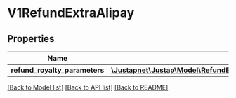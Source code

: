 # V1RefundExtraAlipay

## Properties
Name | Type | Description | Notes
------------ | ------------- | ------------- | -------------
**refund_royalty_parameters** | [**\Justapnet\Justap\Model\RefundExtraAlipayOpenApiRoyaltyDetailInfoPojo[]**](RefundExtraAlipayOpenApiRoyaltyDetailInfoPojo.md) |  | [optional] 

[[Back to Model list]](../README.md#documentation-for-models) [[Back to API list]](../README.md#documentation-for-api-endpoints) [[Back to README]](../README.md)


